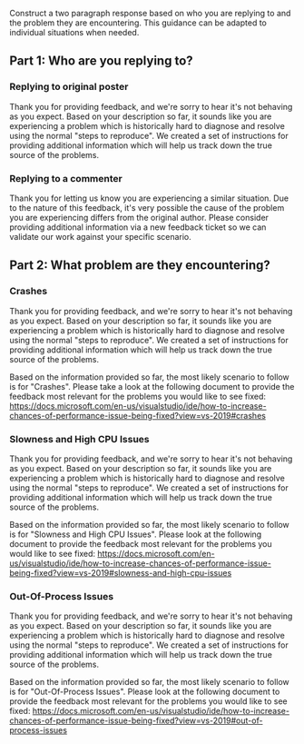 Construct a two paragraph response based on who you are replying to and the problem they are encountering. This guidance can be adapted to individual situations when needed.

## Part 1: Who are you replying to?

### Replying to original poster

Thank you for providing feedback, and we're sorry to hear it's not behaving as you expect. Based on your description so far, it sounds like you are experiencing a problem which is historically hard to diagnose and resolve using the normal "steps to reproduce". We created a set of instructions for providing additional information which will help us track down the true source of the problems.

### Replying to a commenter

Thank you for letting us know you are experiencing a similar situation. Due to the nature of this feedback, it's very possible the cause of the problem you are experiencing differs from the original author. Please consider providing additional information via a new feedback ticket so we can validate our work against your specific scenario.

## Part 2: What problem are they encountering?

### Crashes

Thank you for providing feedback, and we're sorry to hear it's not behaving as you expect. Based on your description so far, it sounds like you are experiencing a problem which is historically hard to diagnose and resolve using the normal "steps to reproduce". We created a set of instructions for providing additional information which will help us track down the true source of the problems.

Based on the information provided so far, the most likely scenario to follow is for "Crashes". Please take a look at the following document to provide the feedback most relevant for the problems you would like to see fixed:
https://docs.microsoft.com/en-us/visualstudio/ide/how-to-increase-chances-of-performance-issue-being-fixed?view=vs-2019#crashes

### Slowness and High CPU Issues

Thank you for providing feedback, and we're sorry to hear it's not behaving as you expect. Based on your description so far, it sounds like you are experiencing a problem which is historically hard to diagnose and resolve using the normal "steps to reproduce". We created a set of instructions for providing additional information which will help us track down the true source of the problems.

Based on the information provided so far, the most likely scenario to follow is for "Slowness and High CPU Issues". Please look at the following document to provide the feedback most relevant for the problems you would like to see fixed:
https://docs.microsoft.com/en-us/visualstudio/ide/how-to-increase-chances-of-performance-issue-being-fixed?view=vs-2019#slowness-and-high-cpu-issues

### Out-Of-Process Issues

Thank you for providing feedback, and we're sorry to hear it's not behaving as you expect. Based on your description so far, it sounds like you are experiencing a problem which is historically hard to diagnose and resolve using the normal "steps to reproduce". We created a set of instructions for providing additional information which will help us track down the true source of the problems.

Based on the information provided so far, the most likely scenario to follow is for "Out-Of-Process Issues". Please look at the following document to provide the feedback most relevant for the problems you would like to see fixed:
https://docs.microsoft.com/en-us/visualstudio/ide/how-to-increase-chances-of-performance-issue-being-fixed?view=vs-2019#out-of-process-issues
